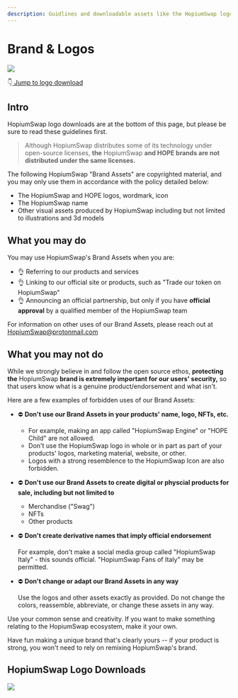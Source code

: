 ```yaml
---
description: Guidlines and downloadable assets like the HopiumSwap logo SVG
---
```


# Brand & Logos

![](<.gitbook/assets/coming-soon-neon-sign\_191108-233 (1) (2).webp>)

👇[ Jump to logo download](brand.md#pancakeswap-logo-downloads)

## Intro

HopiumSwap logo downloads are at the bottom of this page, but please be sure to read these guidelines first.

> Although HopiumSwap distributes some of its technology under open-source licenses, **the** HopiumSwap **and HOPE brands are not distributed under the same licenses.**

The following HopiumSwap "Brand Assets" are copyrighted material, and you may only use them in accordance with the policy detailed below:

* The HopiumSwap and HOPE logos, wordmark, icon
* The HopiumSwap name
* Other visual assets produced by HopiumSwap including but not limited to illustrations and 3d models

## What you may do

You may use HopiumSwap's Brand Assets when you are:

* 👌 Referring to our products and services
* 👌 Linking to our official site or products, such as "Trade our token on HopiumSwap"
* 👌 Announcing an official partnership, but only if you have **official approval** by a qualified member of the HopiumSwap team

For information on other uses of our Brand Assets, please reach out at HopiumSwap@protonmail.com

## What you may not do

While we strongly believe in and follow the open source ethos, **protecting the** HopiumSwap **brand is extremely important for our users' security,** so that users know what is a genuine product/endorsement and what isn't.

Here are a few examples of forbidden uses of our Brand Assets:

* ⛔️ **Don't use our Brand Assets in your products' name, logo, NFTs, etc.**
  * For example, making an app called "HopiumSwap Engine" or "HOPE Child" are not allowed.
  * Don't use the HopiumSwap logo in whole or in part as part of your products' logos, marketing material, website, or other.
  * Logos with a strong resemblence to the HopiumSwap Icon are also forbidden.
* ⛔️ **Don't use our Brand Assets to create digital or physcial products for sale, including but not limited to**
  * Merchandise ("Swag")
  * NFTs
  * Other products
*   ⛔️ **Don't create derivative names that imply official endorsement**

    For example, don't make a social media group called "HopiumSwap Italy" - this sounds official. "HopiumSwap Fans of Italy" may be permitted.
*   ⛔️ **Don't change or adapt our Brand Assets in any way**

    Use the logos and other assets exactly as provided. Do not change the colors, reassemble, abbreviate, or change these assets in any way.

Use your common sense and creativity. If you want to make something relating to the HopiumSwap ecosystem, make it your own.

Have fun making a unique brand that's clearly yours -- if your product is strong, you won't need to rely on remixing HopiumSwap's brand.

## HopiumSwap Logo Downloads

![](<.gitbook/assets/coming-soon-neon-sign\_191108-233 (19).webp>)
